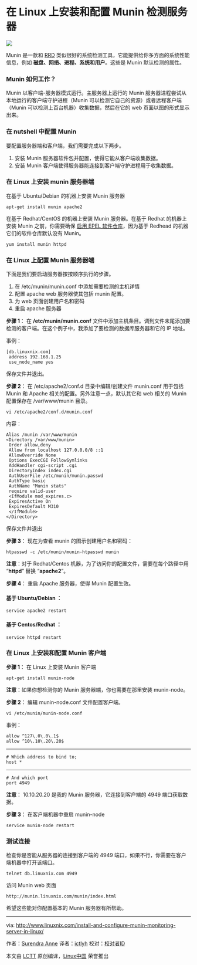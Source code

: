 在 Linux 上安装和配置 Munin 检测服务器
================================================================================
![](http://www.linuxnix.com/wp-content/uploads/2015/12/munin_page.jpg)

Munin 是一款和 [RRD][1] 类似很好的系统检测工具，它能提供给你多方面的系统性能信息，例如 **磁盘、网络、进程、系统和用户**。这些是 Munin 默认检测的属性。

### Munin 如何工作？ ###

Munin 以客户端-服务器模式运行。主服务器上运行的 Munin 服务器进程尝试从本地运行的客户端守护进程（Munin 可以检测它自己的资源）或者远程客户端（Munin 可以检测上百台机器）收集数据，然后在它的 web 页面以图的形式显示出来。

### 在 nutshell 中配置 Munin ###

要配置服务器端和客户端，我们需要完成以下两步。
1) 安装 Munin 服务器软件包并配置，使得它能从客户端收集数据。
2) 安装 Munin 客户端使得服务器能连接到客户端守护进程用于收集数据。

### 在 Linux 上安装 munin 服务器端 ###

在基于 Ubuntu/Debian 的机器上安装 Munin 服务器

    apt-get install munin apache2

在基于 Redhat/CentOS 的机器上安装 Munin 服务器。在基于 Redhat 的机器上安装 Munin 之前，你需要确保 [启用 EPEL 软件仓库][2]，因为基于 Redhead 的机器它们的软件仓库默认没有 Munin。

    yum install munin httpd

### 在 Linux 上配置 Munin 服务器端 ###

下面是我们要启动服务器按按顺序执行的步骤。

1. 在 /etc/munin/munin.conf 中添加需要检测的主机详情
2. 配置 apache web 服务器使其包括 munin 配置。
3. 为 web 页面创建用户名和密码
4. 重启 apache 服务器

**步骤 1**： 在 **/etc/munin/munin.conf** 文件中添加主机条目。调到文件末尾添加要检测的客户端。在这个例子中，我添加了要检测的数据库服务器和它的 IP 地址。

事例：

    [db.linuxnix.com]
     address 192.168.1.25
     use_node_name yes

保存文件并退出。

**步骤 2**： 在 /etc/apache2/conf.d 目录中编辑/创建文件 munin.conf 用于包括 Munin 和 Apache 相关的配置。另外注意一点，默认其它和 web 相关的 Munin 配置保存在 /var/www/munin 目录。

    vi /etc/apache2/conf.d/munin.conf

内容：

    Alias /munin /var/www/munin
    <Directory /var/www/munin>
     Order allow,deny
     Allow from localhost 127.0.0.0/8 ::1
     AllowOverride None
     Options ExecCGI FollowSymlinks
     AddHandler cgi-script .cgi
     DirectoryIndex index.cgi
     AuthUserFile /etc/munin/munin.passwd
     AuthType basic
     AuthName "Munin stats"
     require valid-user
     <IfModule mod_expires.c>
     ExpiresActive On
     ExpiresDefault M310
     </IfModule>
    </Directory>

保存文件并退出

**步骤 3**： 现在为查看 munin 的图示创建用户名和密码：

    htpasswd -c /etc/munin/munin-htpasswd munin

**注意**：对于 Redhat/Centos 机器，为了访问你的配置文件，需要在每个路径中用 “**httpd**” 替换 “**apache2**”。

**步骤 4**： 重启 Apache 服务器，使得 Munin 配置生效。

#### 基于 Ubuntu/Debian ： ####

    service apache2 restart

#### 基于 Centos/Redhat ： ####

    service httpd restart

### 在 Linux 上安装和配置 Munin 客户端 ###

**步骤 1**： 在 Linux 上安装 Munin 客户端

    apt-get install munin-node

**注意**：如果你想检测你的 Munin 服务器端，你也需要在那里安装 munin-node。

**步骤 2**： 编辑 munin-node.conf 文件配置客户端。

    vi /etc/munin/munin-node.conf

事例：

    allow ^127\.0\.0\.1$
    allow ^10\.10\.20\.20$

----------

    # Which address to bind to;
    host *

----------

    # And which port
    port 4949

**注意**： 10.10.20.20 是我的 Munin 服务器，它连接到客户端的 4949 端口获取数据。

**步骤 3**： 在客户端机器中重启 munin-node

    service munin-node restart

### 测试连接 ###

检查你是否能从服务器的连接到客户端的 4949 端口，如果不行，你需要在客户端机器中打开该端口。

    telnet db.linuxnix.com 4949

访问 Munin web 页面

    http://munin.linuxnix.com/munin/index.html

希望这些能对你配置基本的 Munin 服务器有所帮助。

--------------------------------------------------------------------------------

via: http://www.linuxnix.com/install-and-configure-munin-monitoring-server-in-linux/

作者：[Surendra Anne][a]
译者：[ictlyh](http://mutouxiaogui.cn/blog/)
校对：[校对者ID](https://github.com/校对者ID)

本文由 [LCTT](https://github.com/LCTT/TranslateProject) 原创编译，[Linux中国](https://linux.cn/) 荣誉推出

[a]:http://www.linuxnix.com/author/surendra/
[1]:http://www.linuxnix.com/network-monitoringinfo-gathering-tools-in-linux/
[2]:http://www.linuxnix.com/how-to-install-and-enable-epel-repo-in-rhel-centos-oracle-scentific-linux/
